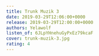 ```yaml
---
title: Trunk Muzik 3
date: 2019-03-29T12:06:00+0000
release: 2019-03-29T12:00:00+0000
authors: Yelawolf
listen_of: 6JLpYHnehuGyPxEz79kcaF
cover: trunk-muzik-3.jpg
rating: 4
---
```

